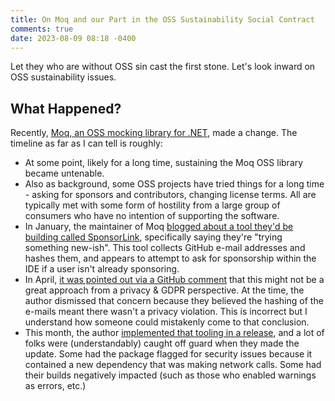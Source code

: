 ```yaml
---
title: On Moq and our Part in the OSS Sustainability Social Contract
comments: true
date: 2023-08-09 08:18 -0400
---
```

Let they who are without OSS sin cast the first stone. Let's look inward on OSS sustainability issues.

## What Happened?

Recently, [Moq, an OSS mocking library for .NET](https://github.com/moq/moq), made a change. The timeline as far as I can tell is roughly:

* At some point, likely for a long time, sustaining the Moq OSS library became untenable.
* Also as background, some OSS projects have tried things for a long time - asking for sponsors and contributors, changing license terms. All are typically met with some form of hostility from a large group of consumers who have no intention of supporting the software.
* In January, the maintainer of Moq [blogged about a tool they'd be building called SponsorLink](https://www.cazzulino.com/sponsorlink.html), specifically saying they're "trying something new-ish". This tool collects GitHub e-mail addresses and hashes them, and appears to attempt to ask for sponsorship within the IDE if a user isn't already sponsoring.
* In April, [it was pointed out via a GitHub comment](https://github.com/devlooped/SponsorLink/issues/10) that this might not be a great approach from a privacy & GDPR perspective. At the time, the author dismissed that concern because they believed the hashing of the e-mails meant there wasn't a privacy violation. This is incorrect but I understand how someone could mistakenly come to that conclusion.
* This month, the author [implemented that tooling in a release](https://github.com/moq/moq/releases/tag/v4.20.0), and a lot of folks were (understandably) caught off guard when they made the update. Some had the package flagged for security issues because it contained a new dependency that was making network calls. Some had their builds negatively impacted (such as those who enabled warnings as errors, etc.)